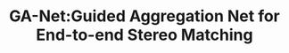 ---
title: "GA-Net:Guided Aggregation Net for End-to-end Stereo Matching"
year: 2019
pdf_url: "http://www.robots.ox.ac.uk/~tvg/publications/2019/cvpr19_feihu.pdf"
category: "vision"
author_list: "Feihu Zhang, Victor Adrian Prisacariu, Ruigang Yang, Philip H.S. Torr"
grant: "MURI"
pub_in: " The IEEE Conference on Computer Vision and Pattern Recognition (CVPR)"
---